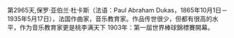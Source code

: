 第2965天,保罗·亚伯兰·杜卡斯（法语：Paul Abraham Dukas，1865年10月1日－1935年5月17日），法国作曲家，音乐教育家。作品传世很少，但都有很高的水平，作为音乐教育家更是桃李满天下
1903年：第一屆世界棒球錦標賽開幕。